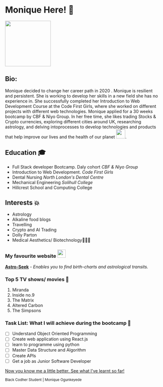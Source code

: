 
# Monique Here! 👋

<img src="https://static.wikia.nocookie.net/simpsons/images/3/38/Rayshelle_Peyton.png/revision/latest/top-crop/width/360/height/360?cb=20220425003638" href="Rayshelle Peyton Simpson" width="150"> 


## Bio:
Monique decided to change her career path in 2020 . Monique is resilient and persistent. She is working to develop her skills in a new field she has no experience in. She successfully completed her Introduction to Web Development Course at the Code First Girls, where she worked on different projects with different web technologies. Monique applied for a 30 weeks bootcamp by CBF & Niyo Group. In her free time, she likes trading Stocks & Crypto currencies, exploring different cities around UK, researching astrology, and delving intoprocesses to develop technologies and products that help improve our lives and the health of our planet <img src="https://media4.giphy.com/media/UOdoMz3baCENO/giphy.gif?cid=ecf05e47cyqy7oztmuuv0w3trvyeyfbh04d8plo9wywcffw4&rid=giphy.gif&ct=g" width="30"/></li>.

## Education 🎓
- Full Stack developer Bootcamp. Daly cohort _CBF & Niyo Group_
- Introduction to Web Development. _Code First Girls_
- Dental Nursing _North London's Dental Centre_
- Mechanical Engineering _Solihull College_
- Hillcrest School and Computing College

## Interests 💥
- Astrology
- Alkaline food blogs
- Travelling
- Crypto and AI Trading
- Dolly Parton
- Medical Aesthetics/ Biotechnology🧖🏾‍♀️

### My favourite website <img src="https://media.giphy.com/media/WFZvB7VIXBgiz3oDXE/giphy.gif" width="27"/></h3>
**[Astro-Seek](https://astro-seek.com)** - _Enables you to find birth-charts and astrological transits._

### Top 5 TV shows/ movies 🍿
1. Miranda
2. Inside no.9
3. The Matrix
4. Altered Carbon
5. The Simpsons

###  Task List: What I will achieve during the bootcamp 🎯
- [ ] Understand Object Oriented Programming
- [ ] Create web application using React.js
- [ ] learn to programme using python
- [ ] Master Data Structure and Algorithm
- [ ] Create APIs
- [ ] Get a job as Junior Software Developer

[Now you know me a little better. See what I've learnt so far!](https://github.com/black-codher-bootcamp-2022-daly/unit-01-github-fundamentals-homework-MoniqueOg/blob/main/fundamentals.md)

<sup>  Black Codher Student
 | Monique Ogunkeyede </sup>

[^1]: My references

[^2]: https://docs.github.com/en
[^3]: https://emojis.wiki/ <!--for brown tone-->
[^4]: https://simpsons.fandom.com/wiki/Rayshelle_Peyton 

